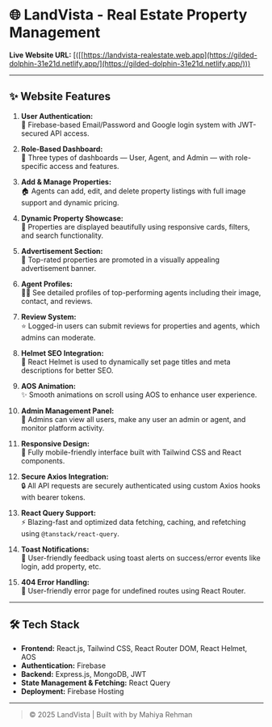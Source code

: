# 🌐 LandVista - Real Estate Property Management

**Live Website URL:** [([[https://landvista-realestate.web.app](https://gilded-dolphin-31e21d.netlify.app/](https://gilded-dolphin-31e21d.netlify.app/)))


---

## ✨ Website Features

1. **User Authentication:**  
   🔐 Firebase-based Email/Password and Google login system with JWT-secured API access.

2. **Role-Based Dashboard:**  
   👤 Three types of dashboards — User, Agent, and Admin — with role-specific access and features.

3. **Add & Manage Properties:**  
   🏠 Agents can add, edit, and delete property listings with full image support and dynamic pricing.

4. **Dynamic Property Showcase:**  
   📸 Properties are displayed beautifully using responsive cards, filters, and search functionality.

5. **Advertisement Section:**  
   🎯 Top-rated properties are promoted in a visually appealing advertisement banner.

6. **Agent Profiles:**  
   👩‍💼 See detailed profiles of top-performing agents including their image, contact, and reviews.

7. **Review System:**  
   ⭐ Logged-in users can submit reviews for properties and agents, which admins can moderate.

8. **Helmet SEO Integration:**  
   🧠 React Helmet is used to dynamically set page titles and meta descriptions for better SEO.

9. **AOS Animation:**  
   ✨ Smooth animations on scroll using AOS to enhance user experience.

10. **Admin Management Panel:**  
    🔧 Admins can view all users, make any user an admin or agent, and monitor platform activity.

11. **Responsive Design:**  
    📱 Fully mobile-friendly interface built with Tailwind CSS and React components.

12. **Secure Axios Integration:**  
    🔒 All API requests are securely authenticated using custom Axios hooks with bearer tokens.

13. **React Query Support:**  
    ⚡ Blazing-fast and optimized data fetching, caching, and refetching using `@tanstack/react-query`.

14. **Toast Notifications:**  
    📢 User-friendly feedback using toast alerts on success/error events like login, add property, etc.

15. **404 Error Handling:**  
    🚧 User-friendly error page for undefined routes using React Router.

---

## 🛠️ Tech Stack

- **Frontend:** React.js, Tailwind CSS, React Router DOM, React Helmet, AOS
- **Authentication:** Firebase
- **Backend:** Express.js, MongoDB, JWT
- **State Management & Fetching:** React Query
- **Deployment:** Firebase Hosting

---

> © 2025 LandVista | Built with by Mahiya Rehman
